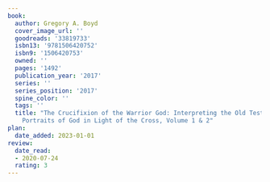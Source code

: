 ```yaml
---
book:
  author: Gregory A. Boyd
  cover_image_url: ''
  goodreads: '33819733'
  isbn13: '9781506420752'
  isbn9: '1506420753'
  owned: ''
  pages: '1492'
  publication_year: '2017'
  series: ''
  series_position: '2017'
  spine_color: ''
  tags: ''
  title: "The Crucifixion of the Warrior God: Interpreting the Old Testament's Violent
    Portraits of God in Light of the Cross, Volume 1 & 2"
plan:
  date_added: 2023-01-01
review:
  date_read:
  - 2020-07-24
  rating: 3
---
```

